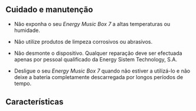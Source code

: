 ## Cuidado e manutenção

*	Não exponha o seu *Energy Music Box 7* a altas temperaturas ou humidade.

*	Não utilize produtos de limpeza corrosivos ou abrasivos.

*	Não desmonte o dispositivo.  Qualquer reparação deve ser efectuada apenas por pessoal qualificado da Energy Sistem Technology, S.A.

*	Desligue o seu *Energy Music Box 7* quando não estiver a utilizá-lo e não deixe a bateria completamente descarregada por longos períodos de tempo.

## Características
